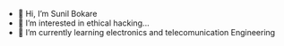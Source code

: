 - 👋 Hi, I’m Sunil Bokare
- 👀 I’m interested in ethical hacking...
- 🌱 I’m currently learning electronics and telecomunication Engineering

<!---
Agyat192/Agyat192 is a ✨ special ✨ repository because its `README.md` (this file) appears on your GitHub profile.
You can click the Preview link to take a look at your changes.
--->
